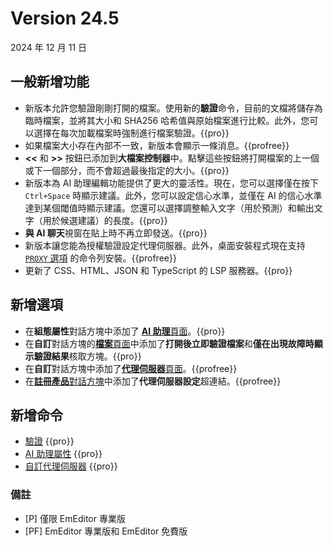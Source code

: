 # Version 24.5

2024 年 12 月 11 日

## 一般新增功能

- 新版本允許您驗證剛剛打開的檔案。使用新的**驗證**命令，目前的文檔將儲存為臨時檔案，並將其大小和 SHA256 哈希值與原始檔案進行比較。此外，您可以選擇在每次加載檔案時強制進行檔案驗證。{{pro}}
- 如果檔案大小存在內部不一致，新版本會顯示一條消息。{{profree}}
- **<<** 和 **>>** 按鈕已添加到**大檔案控制器**中。點擊這些按鈕將打開檔案的上一個或下一個部分，而不會超過最後指定的大小。{{pro}}
- 新版本為 AI 助理編輯功能提供了更大的靈活性。現在，您可以選擇僅在按下 `Ctrl+Space` 時顯示建議。此外，您可以設定信心水準，並僅在 AI 的信心水準達到某個閾值時顯示建議。您還可以選擇調整輸入文字（用於預測）和輸出文字（用於候選建議）的長度。{{pro}}
- **與 AI 聊天**視窗在貼上時不再立即發送。{{pro}}
- 新版本讓您能為授權驗證設定代理伺服器。此外，桌面安裝程式現在支持 [`PROXY` 選項](https://www.emeditor.com/faq/installation-faq/how-can-i-install-emeditor-without-displaying-dialog-boxes/) 的命令列安裝。{{profree}}
- 更新了 CSS、HTML、JSON 和 TypeScript 的 LSP 服務器。{{pro}}

## 新增選項

- 在**組態屬性**對話方塊中添加了 [**AI 助理**頁面](../dlg/properties/ai_assist/index)。{{pro}}
- 在**自訂**對話方塊的[**檔案**頁面](../dlg/customize/file/index)中添加了**打開後立即驗證檔案**和**僅在出現故障時顯示驗證結果**核取方塊。{{pro}}
- 在**自訂**對話方塊中添加了[**代理伺服器**頁面](../dlg/customize/proxy/index)。{{profree}}
- 在[**註冊產品**對話方塊](../dlg/regist/index)中添加了**代理伺服器設定**超連結。{{profree}}

## 新增命令

- [驗證](../cmd/file/file_verify) {{pro}}
- [AI 助理屬性](../cmd/ai/property_ai_assist) {{pro}}
- [自訂代理伺服器](../cmd/tools/customize_proxy.md) {{pro}}

### 備註

- \[P\] 僅限 EmEditor 專業版
- \[PF\] EmEditor 專業版和 EmEditor 免費版